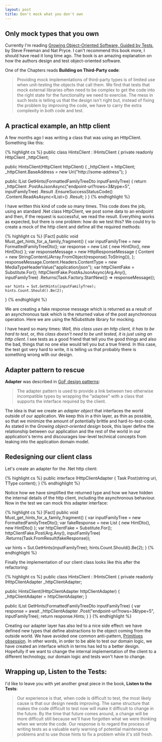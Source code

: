```yaml
---
layout: post
title: Don't mock what you don't own
---
```



## Only mock types that you own

Currently I'm reading [Growing Object-Oriented Software, Guided by Tests](https://www.amazon.co.uk/Growing-Object-Oriented-Software-Guided-Signature/dp/0321503627), by Steve Freeman and Nat Pryce.
I can't recommend this book more, I should have read it long time ago. The book is an amazing explanation on how the authors design and test object-oriented software.

One of the Chapters reads **Building on Third-Party code**:

> Providing mock implementations of third-party types is of limited use when unit-testing the objects that call them. We find that tests that mock external libraries often need to be complex to get the code into the right state for the functionality we need to exercise.
The mess in such tests is telling us that the design isn't right but, instead of fixing the problem by improving the code, we have to carry the extra complexity in both code and test.

## A practical example, an http client

A few months ago I was writing a class that was using an HttpClient. Something like this:

{% highlight cs %}
public class HintsClient : IHintsClient
{
  private readonly HttpClient _httpClient;

  public HintsClient(HttpClient httpClient)
  {
    _httpClient = httpClient;
    _httpClient.BaseAddress = new Uri("http://some-address");
  }

  public IList<HintDto> GetHints(FormattedFamilyTreeDto inputFamilyTree)
  {
      return _httpClient
              .PostAsJsonAsync("endpoint-url?rows=3&type=5", inputFamilyTree)
              .Result
              .EnsureSuccessStatusCode()
              .Content.ReadAsAsync<IList<HintDto>>()
              .Result;
  }
}
{% endhighlight %}

I have written this kind of code so many times. This code does the job, using an standard .Net class HttpClient, we post some data to an endpoint and then, if the request is successful, we read the result.
Everything works as expected, but there is one problem: how do we test this? 
We could try to create a mock of the http client and define all the required methods:

{% highlight cs %}
[Fact]
public void Must_get_hints_for_a_family_fragment()
{
    var inputFamilyTree = new FormattedFamilyTreeDto();
    var response = new List<HintDto> { new HintDto(), new HintDto() };
    var responseMessage = new HttpResponseMessage
                              {
                                  Content = new StringContent(JArray.FromObject(response).ToString()),
                              };
    responseMessage.Content.Headers.ContentType = new MediaTypeHeaderValue("application/json");
    var httpClientFake = Substitute.For<HttpClient>();
    httpClientFake.PostAsJsonAsync(Arg.Any<string>(), inputFamilyTree)
      .Returns(Task<HttpResponseMessage>.Factory.StartNew(() => responseMessage));

    var hints = Sut.GetHints(inputFamilyTree);
    hints.Count.Should().Be(2);
}
{% endhighlight %}

We are creating a fake response message which is returned as a result of an asynchronous task which is the returned value of the post asynchronous operation.
Here we are using the NSubstitute library for mocking.

I have heard so many times: *Well, this class uses an http client, it has to be hard to test*, or, *this class doesn't need to be unit tested, it is just using an http client.*
I see tests as a good friend that tell you the good things and also the bad, things that no one else would tell you but a true friend.
In this case, the test got very hard to write, it is telling us that probably there is something wrong with our design.

## Adapter pattern to rescue

**Adapter** was described in [GoF design patterns](https://www.amazon.co.uk/Design-patterns-elements-reusable-object-oriented/dp/0201633612):

> The adapter pattern is used to provide a link between two otherwise incompatible types by wrapping the "adaptee" with a class that supports the interface required by the client.

The idea is that we create an *adapter object* that interfaces the world outside of our application.
We keep this in a thin layer, as thin as possible, so that we minimize the amount of potentially brittle and hard-to-test-code.
As stated in the *Growing object-oriented design* book, this layer define the relationship between our application and the rest of the world in our application's terms and discourages low-level technical concepts from leaking into the application domain model.

## Redesigning our client class

Let's create an adapter for the .Net http client:

{% highlight cs %}
public interface IHttpClientAdapter
{
  Task<Response> Post<TType>(string uri, TType content);
}
{% endhighlight %}

Notice how we have simplified the returned type and how we have hidden the internal details of the http client, including the asynchronous behaviour.
Now in the test we can mock this adapter interface:

{% highlight cs %}
[Fact]
public void Must_get_hints_for_a_family_fragment()
{
  var inputFamilyTree = new FormattedFamilyTreeDto();
  var fakeResponse = new List<HintDto> { new HintDto(), new HintDto() };
  var httpClientFake = Substitute.For<IHttpClientAdapter>();
  httpClientFake.Post<FormattedFamilyTreeDto>(Arg.Any<string>(), inputFamilyTree)
    .Returns(Task<Response>.FromResult(fakeResponse));

  var hints = Sut.GetHints(inputFamilyTree);
  hints.Count.Should().Be(2);
}
{% endhighlight %}

Finally the implementation of our client class looks like this after the refactoring:

{% highlight cs %}
public class HintsClient : IHintsClient
{
  private readonly IHttpClientAdapter _httpClientAdapter;

  public HintsClient(IHttpClientAdapter httpClientAdapter)
  {
    _httpClientAdapter = httpClientAdapter;
  }

  public IList<HintDto> GetHints(FormattedFamilyTreeDto inputFamilyTree)
  {
      var response = await _httpClientAdapter
              .Post("endpoint-url?rows=3&type=5", inputFamilyTree);
      return response.Hints;
  }
}
{% endhighlight %}

Creating our adapter layer has also led to a nice side effect: we have defined new types that define abstractions to the object coming from the outside world.
We have avoided one common anti-pattern, [Primitives obsession](https://sourcemaking.com/refactoring/smells/primitive-obsession).
In other words, in order to be able to test our domain logic, we have created an interface which in terms has led to a better design. Hopefully if we want to change the internal implementation of the client to a different technology, our domain logic and tests won't have to change.

## Wrapping up, Listen to the Tests:

I'd like to leave you with yet another great piece in the book, **Listen to the Tests**:

> Our experience is that, when code is difficult to test, the most likely cause is that our design needs improving. The same structure that makes the code difficult to test now will make it difficult to change in the future. By the time that future comes around, a change will be more difficult still because we'll have forgotten what we were thinking when we wrote the code.
Our response is to regard the process of writing tests as a valuable early warning of potential maintenance problems and to use those hints to fix a problem while it's still fresh.


